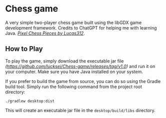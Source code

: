 # Chess game

A very simple two-player chess game built using the libGDX game development
framework. Credits to ChatGPT for helping me with learning Java. *[Pixel Chess Pieces by Lucas312](https://opengameart.org/content/pixel-chess-pieces)*.

## How to Play

To play the game, simply download the executable jar file *(https://github.com/lucksei/Chess-game/releases/tag/v1.0)* and run it on your computer. Make sure you have Java installed on your system.

If you prefer to build the game from source, you can do so using the Gradle build tool. Simply run the following command from the project root directory:

```
./gradlew desktop:dist
```

This will create an executable jar file in the `desktop/build/libs` directory.

